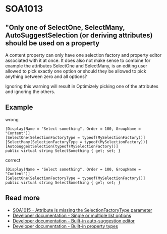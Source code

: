 # SOA1013

## "Only one of SelectOne, SelectMany, AutoSuggestSelection (or deriving attributes) should be used on a property

A content property can only have one selection factory and property editor
associated with it at once. It does also not make sense to combine for example
the attributes SelectOne and SelectMany, is an editing user allowed to pick
exactly one option or should they be allowed to pick anything between
zero and all options?

Ignoring this warning will result in Optimizely picking one of the attributes
and ignoring the others.

## Example

wrong

```CSharp
[Display(Name = "Select something", Order = 100, GroupName = "Content")]
[SelectOne(SelectionFactoryType = typeof(MySelectionFactory))]
[SelectMany(SelectionFactoryType = typeof(MySelectionFactory))]
[AutoSuggestSelection(typeof(MySelectionFactory))]
public virtual string SelectSomething { get; set; }
```

correct

```CSharp
[Display(Name = "Select something", Order = 100, GroupName = "Content")]
[SelectOne(SelectionFactoryType = typeof(MySelectionFactory))]
public virtual string SelectSomething { get; set; }
```

## Read more
- [SOA1015 - Attribute is missing the SelectionFactoryType parameter](https://github.com/Stekeblad/stekeblad.optimizely.analyzers/blob/master/doc/Analyzers/SOA1015.md)
- [Developer documentation - Single or multiple list options](https://docs.developers.optimizely.com/content-cloud/v12.0.0-content-cloud/docs/single-or-multiple-list-options)
- [Developer documentation - Built-in auto-suggestion editor](https://docs.developers.optimizely.com/content-cloud/v12.0.0-content-cloud/docs/built-in-auto-suggestion-editor)
- [Developer documentation - Built-in property types](https://docs.developers.optimizely.com/content-cloud/v12.0.0-content-cloud/docs/built-in-property-types#select-predefined-values)